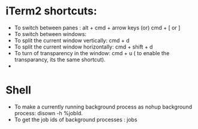 iTerm2 shortcuts: 
==================

* To switch between panes :  alt + cmd + arrow keys (or) cmd + [ or ]
* To switch between windows: 
* To split the current window vertically: cmd + d 
* To split the current window horizontally: cmd + shift + d
* To turn of transparency in the window: cmd + u ( to enable the transparancy, its the same shortcut). 
* 

Shell 
===========
* To make a currently running background process as nohup background process: disown -h %jobId.
* To get the job ids of background processes : jobs
